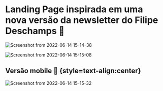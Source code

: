 # Landing Page inspirada em uma nova versão da newsletter do Filipe Deschamps :rocket:

![Screenshot from 2022-06-14 15-14-38](https://user-images.githubusercontent.com/99822908/173660694-470765b6-b45e-4948-8571-7c058b7afb2c.png)

![Screenshot from 2022-06-14 15-15-08](https://user-images.githubusercontent.com/99822908/173660726-47af3943-33ec-4df0-9bc0-f1fc750e5a5d.png)

## Versão mobile :rocket: {style=text-align:center}

![Screenshot from 2022-06-14 15-15-32](https://user-images.githubusercontent.com/99822908/173660778-11cbf7f9-df47-4cef-b2e5-fddf0606b5dc.png)
